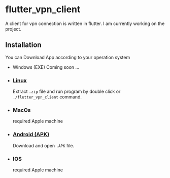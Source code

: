 # flutter_vpn_client
A client for vpn connection is written in flutter.
I am currently working on the project.

## Installation
You can Download App according to your operation system
- Windows (EXE)
  Coming soon ...
  
- ### [Linux](https://github.com/Ali-Hassanii/flutter_vpn_client/App/Linux.zip)
  Extract `.zip` file and run program by double click or `./flutter_vpn_client` command.

- ### MacOs
  required Apple machine
  
- ### [Android (APK)](https://github.com/Ali-Hassanii/flutter_vpn_client/App/Android.ap)
  Download and open `.APK` file.

- ### IOS
  required Apple machine

